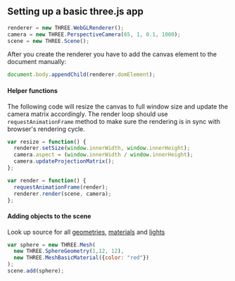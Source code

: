 ## Setting up a basic three.js app
```javascript
renderer = new THREE.WebGLRenderer();  
camera = new THREE.PerspectiveCamera(65, 1, 0.1, 1000);  
scene = new THREE.Scene();  
```
After you create the renderer you have to add the canvas element to the document manually:
```javascript
document.body.appendChild(renderer.domElement);
```
#### Helper functions
The following code will resize the canvas to full window size and update the camera matrix accordingly.
The render loop should use `requestAnimationFrame` method to make sure the rendering is in sync with browser's rendering cycle.
```javascript
var resize = function() {
  renderer.setSize(window.innerWidth, window.innerHeight);
  camera.aspect = (window.innerWidth / window.innerHeight);
  camera.updateProjectionMatrix();
};

var render = function() {
  requestAnimationFrame(render);
  renderer.render(scene, camera);
};
```
#### Adding objects to the scene
Look up source for all [geometries](https://github.com/mrdoob/three.js/tree/master/src/extras/geometries), [materials](https://github.com/mrdoob/three.js/tree/master/src/materials) and [lights](https://github.com/mrdoob/three.js/tree/master/src/lights)
```javascript
var sphere = new THREE.Mesh(
  new THREE.SphereGeometry(1,12, 12),
  new THREE.MeshBasicMaterial({color: "red"})
);
scene.add(sphere);
```

